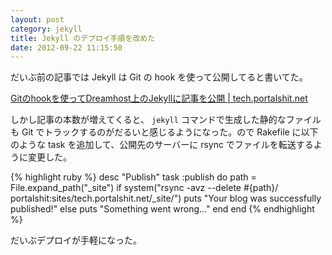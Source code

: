 ```yaml
---
layout: post
category: jekyll
title: Jekyll のデプロイ手順を改めた
date: 2012-09-22 11:15:50
---
```


だいぶ前の記事では Jekyll は Git の hook を使って公開してると書いてた。

[Gitのhookを使ってDreamhost上のJekyllに記事を公開 \| tech.portalshit.net](http://tech.portalshit.net/2010/07/14/deploy-with-git-hook/ "Gitのhookを使ってDreamhost上のJekyllに記事を公開 \| tech.portalshit.net")

しかし記事の本数が増えてくると、 `jekyll` コマンドで生成した静的なファイルも Git でトラックするのがだるいと感じるようになった。ので Rakefile に以下のような task を追加して、公開先のサーバーに rsync でファイルを転送するように変更した。

{% highlight ruby %}
desc "Publish"
task :publish do
  path = File.expand_path("_site")
  if system("rsync -avz --delete #{path}/ portalshit:sites/tech.portalshit.net/_site/")
    puts "Your blog was successfully published!"
  else
    puts "Something went wrong..."
  end
end
{% endhighlight %}

だいぶデプロイが手軽になった。
